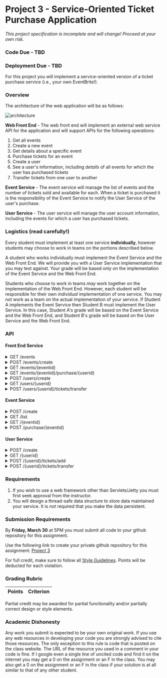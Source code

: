 Project 3 - Service-Oriented Ticket Purchase Application
========================================================
*This project specification is incomplete and will change! Proceed at your own risk.*

### Code Due - TBD
### Deployment Due - TBD

For this project you will implement a service-oriented version of a ticket purchase service (i.e., your own EventBrite!). 

### Overview

The architecture of the web application will be as follows:

![architecture](https://docs.google.com/drawings/d/e/2PACX-1vTjBg_ZETz31hzGUrNL6Fh6GoSEUA9iWLSwyLnPdY0Ixg0YuHhVliwo4fJvfUhFp8mXIxz1dOHMZHw1/pub?w=960&h=720)

**Web Front End** - The web front end will implement an external web service API for the application and will support APIs for the following operations:
1. Get all events
2. Create a new event
3. Get details about a specific event
4. Purchase tickets for an event
5. Create a user
6. See a user's information, including *details* of all events for which the user has purchased tickets
7. Transfer tickets from one user to another

**Event Service** - The event service will manage the list of events and the number of tickets sold and available for each. When a ticket is purchased it is the responsibility of the Event Service to notify the User Service of the user's purchase.

**User Service** - The user service will manage the user account information, including the events for which a user has purchased tickets. 

### Logistics (read carefully!)

Every student must implement at least one service **individually**, however students may choose to work in teams on the portions described below.

A student who works individually must implement the Event Service and the Web Front End. We will provide you with a User Service implementation that you may test against. Your grade will be based only on the implementation of the Event Service and the Web Front End.

Students who choose to work in teams *may* work together on the implementation of the Web Front End. However, each student will be responsible for their own *individual* implementation of one service. You may not work as a team on the actual implementation of your service. If Student A implements the Event Service then Student B must implement the User Service. In this case, Student A's grade will be based on the Event Service and the Web Front End, and Student B's grade will be based on the User Service and the Web Front End.

### API

#### Front End Service

<details>
<summary>GET /events</summary>

Responses:

<table>
	<tr><td>Code</td><td>Description</td></tr>
	<tr><td>200</td><td>Event Details<br/>
	<pre>
	[
		{
			"eventid": 0, 
			"eventname": "string", 
			"avail": 0, 
			"purchased": 0
		} 
	]
	</pre></td></tr>
	<tr><td>400</td><td>No events found</td></tr>
</table>
</details>


<details>
<summary>POST /events/create </summary>
	
Body:

<pre>
{
	"userid": 0,
	"eventname": "string",
	"numtickets": 0
}
</pre>

Responses:

<table>
	<tr><td>Code</td><td>Description</td></tr>
	<tr><td>200</td><td>Event created</tr>
	<tr><td>400</td><td>Event unsuccessfully created</td></tr>
</table>
</details>

<details>
	<summary>GET /events/{eventid}</summary>

	Responses:

	<table>
	<tr><td>Code</td><td>Description</td></tr>
	<tr><td>200</td><td>Event Details<br/>
	<pre>
	{
		"eventid": 0, 
		"eventname": "string", 
		"avail": 0, 
		"purchased": 0
	}
	</pre></td></tr>
	<tr><td>400</td><td>Event not found</td></tr>

</table>
</details>

<details>
<summary>GET /events/{eventid}/purchase/{userid}</summary>

Responses:

<table>
	<tr><td>Code</td><td>Description</td></tr>
	<tr><td>200</td><td>Tickets purchased</td></tr>
	<tr><td>400</td><td>Tickets could not be purchased</td></tr>
</table>
</details>

<details>
<summary>POST /users/create</summary>
Body:

	<pre>
	{
		"username": "string",
	}
	</pre>

Responses:

<table>
	<tr><td>Code</td><td>Description</td></tr>
	<tr><td>200</td><td>User created<br/>
	<pre>
{
	"userid": 0,
}	
	</pre></td></tr>
	<tr><td>400</td><td>User could not be created</td></tr>
</table>
</details>

<details>
<summary>GET /users/{userid}</summary>

Responses:

<table>
	<tr><td>Code</td><td>Description</td></tr>
	<tr><td>200</td><td>User Details<br/>
	<pre>
	{
		"userid": 0,
		"username": "string",
		"tickets": [
			{
				"eventid": 0,
				"eventname": "string",
				"avail": 0,
				"purchased": 0
			}
		]	
	}
	</pre></td></tr>
	<tr><td>400</td><td>User not found</td></tr>
</table>
</details>

<details>
<summary>POST /users/{userid}/tickets/transfer</summary>

Body:
<pre>
{
	"eventid": "string",
	"tickets": 0,
	"targetuser": 0
}
</pre>

Responses:

<table>
	<tr><td>Code</td><td>Description</td></tr>
	<tr><td>200</td><td>Event tickets transferred</td></tr>
	<tr><td>400</td><td>Tickets could not be transferred</td></tr>
</table>

</details>


#### Event Service

<details>
<summary>POST /create</summary>

Body:

<pre>
{
	"userid": 0,
	"eventname": "string",
	"numtickets": 0
}
</pre>

Responses:

<table>
	<tr><td>Code</td><td>Description</td></tr>
	<tr><td>200</td><td>Event created</td></tr>
	<tr><td>400</td><td>Event unsuccessfully created</td></tr>

</table>
</details>

<details>
<summary>GET /list</summary>

Responses:

<table>
	<tr><td>Code</td><td>Description</td></tr>
	<tr><td>200</td><td>List of events <br/>
<pre>
[
	{
		"eventid": 0,
		"name": "string",
		"avail": 0,
		"purchased": 0
	}
]	
</pre>
	</td></tr>
</table>
</details>

<details>
<summary>GET /{eventid}</summary>

Responses:

<table>
	<tr><td>Code</td><td>Description</td></tr>
	<tr><td>200</td><td>Event details<br/>
	<pre>
	{
		"eventid": 0,
		"name": "string",
		"avail": 0,
		"purchased": 0
	}
	</pre>
	</tr>
	<tr><td>400</td><td>Event not found</tr>
</table>
</details>

<details>
<summary>POST /purchase/{eventid}</summary>

Body:

<pre>
{
	"userid": 0,
	"eventid": "string",
	"tickets": 0
}
</pre>

Responses:

<table>
	<tr><td>Code</td><td>Description</td></tr>
	<tr><td>200</td><td>Event tickets purchased</tr>
	<tr><td>400</td><td>Tickets could not be purchased</tr>
</table>

</details>


#### User Service

<details>
<summary>POST /create</summary>

Body:

<pre>
{
	"username": "string",
}
</pre>

Responses:

<table>
	<tr><td>Code</td><td>Description</td></tr>
	<tr><td>200</td><td>User created<br/>
	<pre>
	{
		"userid": 0
	}	
	</pre>
	</tr>
	<tr><td>400</td><td>User unsuccessfully created</tr>
</table>
</details>

<details>
<summary>GET /{userid}</summary>

Responses:

<table>
	<tr><td>Code</td><td>Description</td></tr>
	<tr><td>200</td><td>User details<br/>
	<pre>
	{
		"userid": 0,
		"username": "string",
		"tickets": [
		{
			"eventid": 0
		}
	]
	}
	</pre>
	</tr>
	<tr><td>400</td><td>User not found</tr>
</table>
</details>

<details>
<summary>POST /{userid}/tickets/add</summary>

Body:

<pre>
{
	"eventid": "string",
	"tickets": 0
}
</pre>

Responses:

<table>
	<tr><td>Code</td><td>Description</td></tr>
	<tr><td>200</td><td>Event tickets added</tr>
	<tr><td>400</td><td>Tickets could not be added</tr>

</table>
</details>

<details>
<summary>POST /{userid}/tickets/transfer</summary>

Body:

<pre>
{
	"eventid": "string",
	"tickets": 0,
	"targetuser": 0
}
</pre>

Responses:

<table>
	<tr><td>Code</td><td>Description</td></tr>
	<tr><td>200</td><td>Event tickets transfered</tr>
	<tr><td>400</td><td>Tickets could not be transfered</tr>
</table>

</details>

### Requirements

1. If you wish to use a web framework other than Servlets/Jetty you must first seek approval from the instructor.
2. You will design a thread-safe data structure to store data maintained your service. It is *not* required that you make the data persistent.


### Submission Requirements

By **Friday, March 30** at 5PM you must submit all code to your github repository for this assignment. 

Use the following link to create your private github repository for this assignment: [Project 3]()

For full credit, make sure to follow all [Style Guidelines](https://github.com/CS682-S18/notes/blob/master/style.md). Points will be deducted for each violation.


### Grading Rubric

| Points | Criterion |
| ------ | -------- |  

Partial credit may be awarded for partial functionality and/or partially correct design or style elements.

### Academic Dishonesty

Any work you submit is expected to be your own original work. If you use any web resources in developing your code you are strongly advised to cite those resources. The only exception to this rule is code that is posted on the class website. The URL of the resource you used in a comment in your code is fine. If I google even a single line of uncited code and find it on the internet you may get a 0 on the assignment or an F in the class. You may also get a 0 on the assignment or an F in the class if your solution is at all similar to that of any other student.
